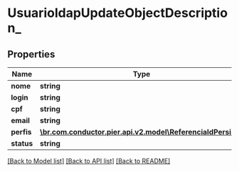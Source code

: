 # UsuarioldapUpdateObjectDescription_

## Properties
Name | Type | Description | Notes
------------ | ------------- | ------------- | -------------
**nome** | **string** | {{{usuario_update_nome_value}}} | [optional] 
**login** | **string** | {{{usuario_update_login_value}}} | [optional] 
**cpf** | **string** | {{{usuario_update_cpf_value}}} | [optional] 
**email** | **string** | {{{usuario_update_email_value}}} | [optional] 
**perfis** | [**\br.com.conductor.pier.api.v2.model\ReferenciaIdPersist[]**](ReferenciaIdPersist.md) | {{{usuario_persist_email_value}}} | [optional] 
**status** | **string** | {{{usuario_update_status_value}}} | [optional] 

[[Back to Model list]](../README.md#documentation-for-models) [[Back to API list]](../README.md#documentation-for-api-endpoints) [[Back to README]](../README.md)



